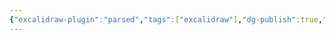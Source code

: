 ```yaml
---
{"excalidraw-plugin":"parsed","tags":["excalidraw"],"dg-publish":true,"permalink":"/0-class-notes/excalidraw/","dgPassFrontmatter":true,"created":"2023-10-11T20:28:45.255+08:00"}
---
```

<style> .container {font-family: sans-serif; text-align: center;} .button-wrapper button {z-index: 1;height: 40px; width: 100px; margin: 10px;padding: 5px;} .excalidraw .App-menu_top .buttonList { display: flex;} .excalidraw-wrapper { height: 800px; margin: 50px; position: relative;} :root[dir="ltr"] .excalidraw .layer-ui__wrapper .zen-mode-transition.App-menu_bottom--transition-left {transform: none;} </style><script src="https://cdn.jsdelivr.net/npm/react@17/umd/react.production.min.js"></script><script src="https://cdn.jsdelivr.net/npm/react-dom@17/umd/react-dom.production.min.js"></script><script type="text/javascript" src="https://cdn.jsdelivr.net/npm/@excalidraw/excalidraw@0/dist/excalidraw.production.min.js"></script><div id="整体结构excalidraw.md"></div><script>(function(){const InitialData={"type":"excalidraw","version":2,"source":"https://github.com/zsviczian/obsidian-excalidraw-plugin/releases/tag/1.9.23","elements":[{"type":"rectangle","version":808,"versionNonce":1655013157,"isDeleted":false,"id":"JAy6OBfOfk6vwHnV0q2ui","fillStyle":"hachure","strokeWidth":1,"strokeStyle":"solid","roughness":1,"opacity":100,"angle":0,"x":-261.0895349620223,"y":-673.5706787177744,"strokeColor":"#1e1e1e","backgroundColor":"#a5d8ff","width":597.5511532738095,"height":716.1904761904761,"seed":1259997010,"groupIds":[],"frameId":null,"roundness":null,"boundElements":[],"updated":1697186578679,"link":null,"locked":false},{"type":"rectangle","version":401,"versionNonce":600912299,"isDeleted":false,"id":"deMQ75UFXYq1o5h-VV9Mh","fillStyle":"hachure","strokeWidth":1,"strokeStyle":"solid","roughness":1,"opacity":100,"angle":0,"x":-913.9544393233062,"y":-836.6138671475869,"strokeColor":"#1971c2","backgroundColor":"transparent","width":1266.5463428557525,"height":968.0934259357657,"seed":781068434,"groupIds":[],"frameId":null,"roundness":{"type":3},"boundElements":[],"updated":1697186578679,"link":null,"locked":false},{"type":"rectangle","version":320,"versionNonce":575951493,"isDeleted":false,"id":"6Pr1p4zAPwaTqX5lw3N7R","fillStyle":"hachure","strokeWidth":1,"strokeStyle":"solid","roughness":1,"opacity":100,"angle":0,"x":-269.1880454664316,"y":-764.472374128531,"strokeColor":"#6741d9","backgroundColor":"transparent","width":609.4570302269213,"height":876.0967631164538,"seed":1733973198,"groupIds":[],"frameId":null,"roundness":{"type":3},"boundElements":[],"updated":1697186578679,"link":null,"locked":false},{"type":"text","version":31,"versionNonce":431211595,"isDeleted":false,"id":"4NU4nigT","fillStyle":"hachure","strokeWidth":1,"strokeStyle":"solid","roughness":1,"opacity":100,"angle":0,"x":-253.54409906052797,"y":-701.2102100881904,"strokeColor":"#1e1e1e","backgroundColor":"transparent","width":209.7998504638672,"height":25,"seed":1930207186,"groupIds":[],"frameId":null,"roundness":null,"boundElements":[],"updated":1697186578679,"link":null,"locked":false,"fontSize":20,"fontFamily":1,"text":"Oracle VM VirtualBox","rawText":"Oracle VM VirtualBox","textAlign":"left","verticalAlign":"top","containerId":null,"originalText":"Oracle VM VirtualBox","lineHeight":1.25,"baseline":17},{"type":"text","version":114,"versionNonce":1603385829,"isDeleted":false,"id":"NUeGDOAW","fillStyle":"hachure","strokeWidth":1,"strokeStyle":"solid","roughness":1,"opacity":100,"angle":0,"x":-352.7177854203029,"y":-821.5376971188105,"strokeColor":"#1971c2","backgroundColor":"transparent","width":133.4519500732422,"height":45,"seed":222256270,"groupIds":[],"frameId":null,"roundness":null,"boundElements":[],"updated":1697186578679,"link":null,"locked":false,"fontSize":36,"fontFamily":1,"text":"Windows","rawText":"Windows","textAlign":"left","verticalAlign":"top","containerId":null,"originalText":"Windows","lineHeight":1.25,"baseline":31},{"type":"text","version":44,"versionNonce":1726677739,"isDeleted":false,"id":"tJH3IP52","fillStyle":"hachure","strokeWidth":1,"strokeStyle":"solid","roughness":1,"opacity":100,"angle":0,"x":-245.189456883812,"y":-648.1110329184305,"strokeColor":"#2f9e44","backgroundColor":"transparent","width":141.8398895263672,"height":25,"seed":1950704274,"groupIds":[],"frameId":null,"roundness":null,"boundElements":[{"id":"XM2SzwBPqw-nnB9xrVq9i","type":"arrow"}],"updated":1697186578679,"link":null,"locked":false,"fontSize":20,"fontFamily":1,"text":"KylinServer V10","rawText":"KylinServer V10","textAlign":"left","verticalAlign":"top","containerId":null,"originalText":"KylinServer V10","lineHeight":1.25,"baseline":17},{"type":"diamond","version":583,"versionNonce":325793093,"isDeleted":false,"id":"zGYfTDtee4GZRGbxG5jWd","fillStyle":"hachure","strokeWidth":1,"strokeStyle":"solid","roughness":1,"opacity":100,"angle":0,"x":-889.2389980426606,"y":-829.5444982834151,"strokeColor":"#e03131","backgroundColor":"transparent","width":237.5939941406251,"height":170,"seed":859867858,"groupIds":[],"frameId":null,"roundness":{"type":2},"boundElements":[{"type":"text","id":"655cGuO7"}],"updated":1697186578680,"link":null,"locked":false},{"type":"text","version":547,"versionNonce":335637899,"isDeleted":false,"id":"655cGuO7","fillStyle":"hachure","strokeWidth":1,"strokeStyle":"solid","roughness":1,"opacity":100,"angle":0,"x":-820.0604625812348,"y":-782.0444982834151,"strokeColor":"#e03131","backgroundColor":"transparent","width":99.43992614746094,"height":75,"seed":1307726670,"groupIds":[],"frameId":null,"roundness":null,"boundElements":[],"updated":1697186578680,"link":null,"locked":false,"fontSize":20,"fontFamily":1,"text":"WLAN \nTCP/IPV4\n192.168.1.1","rawText":"WLAN TCP/IPV4\n192.168.1.1","textAlign":"center","verticalAlign":"middle","containerId":"zGYfTDtee4GZRGbxG5jWd","originalText":"WLAN TCP/IPV4\n192.168.1.1","lineHeight":1.25,"baseline":67},{"type":"diamond","version":338,"versionNonce":960382117,"isDeleted":false,"id":"dNLi-KEZHMmOGkZMyKEYd","fillStyle":"hachure","strokeWidth":1,"strokeStyle":"solid","roughness":1,"opacity":100,"angle":0,"x":19.381451235984002,"y":-622.9868496399929,"strokeColor":"#1e1e1e","backgroundColor":"transparent","width":312.1804327713817,"height":93.2330322265625,"seed":95289874,"groupIds":[],"frameId":null,"roundness":{"type":2},"boundElements":[{"type":"text","id":"eWCxV7Dp"}],"updated":1697186578680,"link":null,"locked":false},{"type":"text","version":293,"versionNonce":875660331,"isDeleted":false,"id":"eWCxV7Dp","fillStyle":"hachure","strokeWidth":1,"strokeStyle":"solid","roughness":1,"opacity":100,"angle":0,"x":115.34659574474739,"y":-588.6785915833523,"strokeColor":"#1e1e1e","backgroundColor":"transparent","width":120.15992736816406,"height":25,"seed":1811845330,"groupIds":[],"frameId":null,"roundness":null,"boundElements":[],"updated":1697186578680,"link":null,"locked":false,"fontSize":20,"fontFamily":1,"text":"192.168.1.100","rawText":"192.168.1.100","textAlign":"center","verticalAlign":"middle","containerId":"dNLi-KEZHMmOGkZMyKEYd","originalText":"192.168.1.100","lineHeight":1.25,"baseline":17},{"type":"arrow","version":1007,"versionNonce":79194117,"isDeleted":false,"id":"tpBe-1k07nx9OSeGMAhQk","fillStyle":"hachure","strokeWidth":1,"strokeStyle":"solid","roughness":1,"opacity":100,"angle":0,"x":-656.0841266008881,"y":-743.1735044719728,"strokeColor":"#e03131","backgroundColor":"transparent","width":563.9882309301197,"height":24.07444027420695,"seed":1487356178,"groupIds":[],"frameId":null,"roundness":{"type":2},"boundElements":[],"updated":1697186578680,"link":null,"locked":false,"startBinding":null,"endBinding":{"elementId":"MCw_tJX1dyzQuTxj4UMrH","gap":2.0398537708758298,"focus":-0.26348087935634124},"lastCommittedPoint":null,"startArrowhead":null,"endArrowhead":"arrow","points":[[0,0],[563.9882309301197,24.07444027420695]]},{"type":"text","version":161,"versionNonce":258328267,"isDeleted":false,"id":"dXS3GiR5","fillStyle":"hachure","strokeWidth":1,"strokeStyle":"solid","roughness":1,"opacity":100,"angle":0,"x":-377.4331293266548,"y":-755.0659736482704,"strokeColor":"#e03131","backgroundColor":"transparent","width":40,"height":25,"seed":1205888722,"groupIds":[],"frameId":null,"roundness":null,"boundElements":[],"updated":1697186578680,"link":null,"locked":false,"fontSize":20,"fontFamily":1,"text":"共享","rawText":"共享","textAlign":"left","verticalAlign":"top","containerId":null,"originalText":"共享","lineHeight":1.25,"baseline":17},{"type":"ellipse","version":113,"versionNonce":1473716069,"isDeleted":false,"id":"nZTMnghWyjd7GEx1O6cPy","fillStyle":"hachure","strokeWidth":1,"strokeStyle":"solid","roughness":1,"opacity":100,"angle":0,"x":-229.36368746227845,"y":-543.1586821790333,"strokeColor":"#2f9e44","backgroundColor":"transparent","width":342.2556023848683,"height":104.66167249177636,"seed":1194331602,"groupIds":[],"frameId":null,"roundness":{"type":2},"boundElements":[],"updated":1697186578680,"link":null,"locked":false},{"type":"text","version":32,"versionNonce":205043051,"isDeleted":false,"id":"1Zs73DHW","fillStyle":"hachure","strokeWidth":1,"strokeStyle":"solid","roughness":1,"opacity":100,"angle":0,"x":-134.06824671196523,"y":-499.67871150038366,"strokeColor":"#1e1e1e","backgroundColor":"transparent","width":134.639892578125,"height":25,"seed":1699053330,"groupIds":[],"frameId":null,"roundness":null,"boundElements":[],"updated":1697186578680,"link":null,"locked":false,"fontSize":20,"fontFamily":1,"text":"MySQL Server","rawText":"MySQL Server","textAlign":"left","verticalAlign":"top","containerId":null,"originalText":"MySQL Server","lineHeight":1.25,"baseline":17},{"type":"ellipse","version":142,"versionNonce":2028464837,"isDeleted":false,"id":"4LUV8Y-LPkd-O_Lcqfz7M","fillStyle":"hachure","strokeWidth":1,"strokeStyle":"solid","roughness":1,"opacity":100,"angle":0,"x":-238.72991920374147,"y":-423.2876239181469,"strokeColor":"#f08c00","backgroundColor":"transparent","width":339.84966077302624,"height":105.2632863898026,"seed":1063624910,"groupIds":[],"frameId":null,"roundness":{"type":2},"boundElements":[],"updated":1697186578680,"link":null,"locked":false},{"type":"text","version":46,"versionNonce":1509216267,"isDeleted":false,"id":"9AMjosNA","fillStyle":"hachure","strokeWidth":1,"strokeStyle":"solid","roughness":1,"opacity":100,"angle":0,"x":-96.92559148992564,"y":-389.15239571091,"strokeColor":"#1e1e1e","backgroundColor":"transparent","width":51.11994934082031,"height":25,"seed":2042990802,"groupIds":[],"frameId":null,"roundness":null,"boundElements":[],"updated":1697186578680,"link":null,"locked":false,"fontSize":20,"fontFamily":1,"text":"Redis","rawText":"Redis","textAlign":"left","verticalAlign":"top","containerId":null,"originalText":"Redis","lineHeight":1.25,"baseline":17},{"type":"ellipse","version":133,"versionNonce":143149605,"isDeleted":false,"id":"78nQ5OHpoDrVEK7dqGQ0e","fillStyle":"hachure","strokeWidth":1,"strokeStyle":"solid","roughness":1,"opacity":100,"angle":0,"x":-236.7383165200008,"y":-304.6195487008064,"strokeColor":"#e03131","backgroundColor":"transparent","width":357.89473684210543,"height":123.90978361430916,"seed":986321490,"groupIds":[],"frameId":null,"roundness":{"type":2},"boundElements":[{"type":"text","id":"guXSuSys"}],"updated":1697186578680,"link":null,"locked":false},{"type":"text","version":84,"versionNonce":1519687339,"isDeleted":false,"id":"guXSuSys","fillStyle":"hachure","strokeWidth":1,"strokeStyle":"solid","roughness":1,"opacity":100,"angle":0,"x":-73.55583388310646,"y":-254.97338101816968,"strokeColor":"#e03131","backgroundColor":"transparent","width":31.459976196289062,"height":25,"seed":1781650318,"groupIds":[],"frameId":null,"roundness":null,"boundElements":[],"updated":1697186578680,"link":null,"locked":false,"fontSize":20,"fontFamily":1,"text":"Git","rawText":"Git","textAlign":"center","verticalAlign":"middle","containerId":"78nQ5OHpoDrVEK7dqGQ0e","originalText":"Git","lineHeight":1.25,"baseline":17},{"type":"ellipse","version":170,"versionNonce":933608837,"isDeleted":false,"id":"ZeZSQwwyJulfln39JxqE-","fillStyle":"hachure","strokeWidth":1,"strokeStyle":"solid","roughness":1,"opacity":100,"angle":0,"x":-786.699697164268,"y":-544.791465920614,"strokeColor":"#2f9e44","backgroundColor":"transparent","width":367.5189530222041,"height":108.87213456003292,"seed":113451282,"groupIds":[],"frameId":null,"roundness":{"type":2},"boundElements":[{"type":"text","id":"F6hoLyXn"}],"updated":1697186578680,"link":null,"locked":false},{"type":"text","version":119,"versionNonce":1287817547,"isDeleted":false,"id":"F6hoLyXn","fillStyle":"hachure","strokeWidth":1,"strokeStyle":"solid","roughness":1,"opacity":100,"angle":0,"x":-637.4477541493078,"y":-502.84751095542424,"strokeColor":"#2f9e44","backgroundColor":"transparent","width":69.13992309570312,"height":25,"seed":2005283794,"groupIds":[],"frameId":null,"roundness":null,"boundElements":[],"updated":1697186578680,"link":null,"locked":false,"fontSize":20,"fontFamily":1,"text":"Heidisql","rawText":"Heidisql","textAlign":"center","verticalAlign":"middle","containerId":"ZeZSQwwyJulfln39JxqE-","originalText":"Heidisql","lineHeight":1.25,"baseline":17},{"type":"ellipse","version":198,"versionNonce":1031652581,"isDeleted":false,"id":"1qNLDTXOSWidzYKaNADMN","fillStyle":"hachure","strokeWidth":1,"strokeStyle":"solid","roughness":1,"opacity":100,"angle":0,"x":-789.707381169202,"y":-424.4908517141995,"strokeColor":"#f08c00","backgroundColor":"transparent","width":392.78217516447353,"height":105.86477179276312,"seed":1996732626,"groupIds":[],"frameId":null,"roundness":{"type":2},"boundElements":[{"type":"text","id":"nvOiIIjw"}],"updated":1697186578680,"link":null,"locked":false},{"type":"text","version":207,"versionNonce":903423979,"isDeleted":false,"id":"nvOiIIjw","fillStyle":"hachure","strokeWidth":1,"strokeStyle":"solid","roughness":1,"opacity":100,"angle":0,"x":-709.9456663350676,"y":-383.9873148295325,"strokeColor":"#f08c00","backgroundColor":"transparent","width":233.51980590820312,"height":25,"seed":1679665298,"groupIds":[],"frameId":null,"roundness":null,"boundElements":[],"updated":1697186578681,"link":null,"locked":false,"fontSize":20,"fontFamily":1,"text":"Redis DeskTop manager","rawText":"Redis DeskTop manager","textAlign":"center","verticalAlign":"middle","containerId":"1qNLDTXOSWidzYKaNADMN","originalText":"Redis DeskTop manager","lineHeight":1.25,"baseline":17},{"type":"ellipse","version":166,"versionNonce":228450373,"isDeleted":false,"id":"WNrXDzdRhpfaKaEugxxFr","fillStyle":"hachure","strokeWidth":1,"strokeStyle":"solid","roughness":1,"opacity":100,"angle":0,"x":-780.083293484169,"y":-296.3842636911337,"strokeColor":"#e03131","backgroundColor":"transparent","width":372.9325143914475,"height":96.84210526315792,"seed":1141565138,"groupIds":[],"frameId":null,"roundness":{"type":2},"boundElements":[{"type":"text","id":"GuEaocdA"}],"updated":1697186578681,"link":null,"locked":false},{"type":"text","version":130,"versionNonce":199422603,"isDeleted":false,"id":"GuEaocdA","fillStyle":"hachure","strokeWidth":1,"strokeStyle":"solid","roughness":1,"opacity":100,"angle":0,"x":-651.3585295685085,"y":-260.70206572753494,"strokeColor":"#e03131","backgroundColor":"transparent","width":115.77987670898438,"height":25,"seed":1182009614,"groupIds":[],"frameId":null,"roundness":null,"boundElements":[],"updated":1697186578681,"link":null,"locked":false,"fontSize":20,"fontFamily":1,"text":"TortoiseGit","rawText":"TortoiseGit","textAlign":"center","verticalAlign":"middle","containerId":"WNrXDzdRhpfaKaEugxxFr","originalText":"TortoiseGit","lineHeight":1.25,"baseline":17},{"type":"diamond","version":111,"versionNonce":1306759077,"isDeleted":false,"id":"RBWIgsjV7M7-7QkwSSjiL","fillStyle":"hachure","strokeWidth":1,"strokeStyle":"solid","roughness":1,"opacity":100,"angle":0,"x":-430.6095450261099,"y":-529.7538168663375,"strokeColor":"#2f9e44","backgroundColor":"transparent","width":214.1352282072369,"height":70,"seed":154278866,"groupIds":[],"frameId":null,"roundness":{"type":2},"boundElements":[{"type":"text","id":"2NROXQ9P"}],"updated":1697186578681,"link":null,"locked":false},{"type":"text","version":35,"versionNonce":530213163,"isDeleted":false,"id":"2NROXQ9P","fillStyle":"hachure","strokeWidth":1,"strokeStyle":"solid","roughness":1,"opacity":100,"angle":0,"x":-350.47572424139054,"y":-507.2538168663375,"strokeColor":"#2f9e44","backgroundColor":"transparent","width":53.79997253417969,"height":25,"seed":912797394,"groupIds":[],"frameId":null,"roundness":null,"boundElements":[],"updated":1697186578681,"link":null,"locked":false,"fontSize":20,"fontFamily":1,"text":"3306","rawText":"3306","textAlign":"center","verticalAlign":"middle","containerId":"RBWIgsjV7M7-7QkwSSjiL","originalText":"3306","lineHeight":1.25,"baseline":17},{"type":"diamond","version":69,"versionNonce":209474309,"isDeleted":false,"id":"4FRjJQJCatMd0uEQ0CuKy","fillStyle":"hachure","strokeWidth":1,"strokeStyle":"solid","roughness":1,"opacity":100,"angle":0,"x":-404.143416325452,"y":-408.851524514364,"strokeColor":"#f08c00","backgroundColor":"transparent","width":179.24830386513156,"height":75.18798828125,"seed":1856517582,"groupIds":[],"frameId":null,"roundness":{"type":2},"boundElements":[{"type":"text","id":"oNhYDWl4"}],"updated":1697186578681,"link":null,"locked":false},{"type":"text","version":22,"versionNonce":1181354955,"isDeleted":false,"id":"oNhYDWl4","fillStyle":"hachure","strokeWidth":1,"strokeStyle":"solid","roughness":1,"opacity":100,"angle":0,"x":-339.0113254055558,"y":-383.5545274440515,"strokeColor":"#f08c00","backgroundColor":"transparent","width":49.35997009277344,"height":25,"seed":2129122702,"groupIds":[],"frameId":null,"roundness":null,"boundElements":[],"updated":1697186578681,"link":null,"locked":false,"fontSize":20,"fontFamily":1,"text":"6379","rawText":"6379","textAlign":"center","verticalAlign":"middle","containerId":"4FRjJQJCatMd0uEQ0CuKy","originalText":"6379","lineHeight":1.25,"baseline":17},{"type":"diamond","version":84,"versionNonce":904243813,"isDeleted":false,"id":"AsfKVS-PJbveXWRQeFIbo","fillStyle":"hachure","strokeWidth":1,"strokeStyle":"solid","roughness":1,"opacity":100,"angle":0,"x":-421.58700699157043,"y":-282.5357350406797,"strokeColor":"#e03131","backgroundColor":"transparent","width":200.90203536184208,"height":71.57894736842104,"seed":382262286,"groupIds":[],"frameId":null,"roundness":{"type":2},"boundElements":[{"type":"text","id":"omHOT7J0"}],"updated":1697186578681,"link":null,"locked":false},{"type":"text","version":20,"versionNonce":1147951723,"isDeleted":false,"id":"omHOT7J0","fillStyle":"hachure","strokeWidth":1,"strokeStyle":"solid","roughness":1,"opacity":100,"angle":0,"x":-335.6014883854849,"y":-259.14099819857444,"strokeColor":"#e03131","backgroundColor":"transparent","width":28.47998046875,"height":25,"seed":1818528142,"groupIds":[],"frameId":null,"roundness":null,"boundElements":[],"updated":1697186578681,"link":null,"locked":false,"fontSize":20,"fontFamily":1,"text":"22","rawText":"22","textAlign":"center","verticalAlign":"middle","containerId":"AsfKVS-PJbveXWRQeFIbo","originalText":"22","lineHeight":1.25,"baseline":17},{"type":"rectangle","version":63,"versionNonce":1257051589,"isDeleted":false,"id":"16IiqW9GbAwQCk4UWiVb7","fillStyle":"hachure","strokeWidth":1,"strokeStyle":"solid","roughness":1,"opacity":100,"angle":0,"x":-722.8697543370134,"y":-660.4659686447094,"strokeColor":"#2f9e44","backgroundColor":"transparent","width":233.27730066636036,"height":80.67228429457725,"seed":1341054546,"groupIds":[],"frameId":null,"roundness":{"type":3},"boundElements":[{"type":"text","id":"wOeTZFYz"},{"id":"XM2SzwBPqw-nnB9xrVq9i","type":"arrow"}],"updated":1697186578681,"link":null,"locked":false},{"type":"text","version":30,"versionNonce":1986778379,"isDeleted":false,"id":"wOeTZFYz","fillStyle":"hachure","strokeWidth":1,"strokeStyle":"solid","roughness":1,"opacity":100,"angle":0,"x":-670.4910451049075,"y":-632.6298264974207,"strokeColor":"#2f9e44","backgroundColor":"transparent","width":128.51988220214844,"height":25,"seed":2079012238,"groupIds":[],"frameId":null,"roundness":null,"boundElements":[],"updated":1697186578681,"link":null,"locked":false,"fontSize":20,"fontFamily":1,"text":"Xshell7 Xftp7","rawText":"Xshell7 Xftp7","textAlign":"center","verticalAlign":"middle","containerId":"16IiqW9GbAwQCk4UWiVb7","originalText":"Xshell7 Xftp7","lineHeight":1.25,"baseline":17},{"type":"arrow","version":118,"versionNonce":1454380325,"isDeleted":false,"id":"XM2SzwBPqw-nnB9xrVq9i","fillStyle":"hachure","strokeWidth":1,"strokeStyle":"solid","roughness":1,"opacity":100,"angle":0,"x":-482.19729052727075,"y":-621.4743771350585,"strokeColor":"#2f9e44","backgroundColor":"transparent","width":222.52096737132365,"height":9.411764705882433,"seed":1392990606,"groupIds":[],"frameId":null,"roundness":{"type":2},"boundElements":[],"updated":1697186578681,"link":null,"locked":false,"startBinding":{"elementId":"16IiqW9GbAwQCk4UWiVb7","gap":7.3951631433823195,"focus":0.08618592008403635},"endBinding":{"elementId":"tJH3IP52","gap":14.486866272135103,"focus":-0.07177702510105233},"lastCommittedPoint":null,"startArrowhead":null,"endArrowhead":"arrow","points":[[0,0],[222.52096737132365,-9.411764705882433]]},{"type":"rectangle","version":143,"versionNonce":1004731307,"isDeleted":false,"id":"64Vzi5LfYs7J7zmuMT1Lw","fillStyle":"hachure","strokeWidth":1,"strokeStyle":"solid","roughness":1,"opacity":100,"angle":0,"x":-817.6594343691827,"y":-160.29776293469092,"strokeColor":"#1971c2","backgroundColor":"transparent","width":177.6594343691827,"height":40.29776293469092,"seed":46423758,"groupIds":[],"frameId":null,"roundness":{"type":3},"boundElements":[{"type":"text","id":"NkA3mVuB"}],"updated":1697186578681,"link":null,"locked":false},{"type":"text","version":37,"versionNonce":614213765,"isDeleted":false,"id":"NkA3mVuB","fillStyle":"hachure","strokeWidth":1,"strokeStyle":"solid","roughness":1,"opacity":100,"angle":0,"x":-761.7996878877163,"y":-152.64888146734546,"strokeColor":"#1971c2","backgroundColor":"transparent","width":65.93994140625,"height":25,"seed":1776659662,"groupIds":[],"frameId":null,"roundness":null,"boundElements":[],"updated":1697186578681,"link":null,"locked":false,"fontSize":20,"fontFamily":1,"text":"VScode","rawText":"VScode","textAlign":"center","verticalAlign":"middle","containerId":"64Vzi5LfYs7J7zmuMT1Lw","originalText":"VScode","lineHeight":1.25,"baseline":17},{"type":"rectangle","version":359,"versionNonce":553406027,"isDeleted":false,"id":"1OOJlZRapbK30VzL_2Mw-","fillStyle":"hachure","strokeWidth":1,"strokeStyle":"solid","roughness":1,"opacity":100,"angle":0,"x":-622.1771530877977,"y":22.584984188988074,"strokeColor":"#1e1e1e","backgroundColor":"transparent","width":157.35525019551298,"height":42.50672269046811,"seed":1221807762,"groupIds":[],"frameId":null,"roundness":{"type":3},"boundElements":[{"type":"text","id":"Z9K684at"}],"updated":1697186578681,"link":null,"locked":false},{"type":"text","version":348,"versionNonce":913231845,"isDeleted":false,"id":"Z9K684at","fillStyle":"hachure","strokeWidth":1,"strokeStyle":"solid","roughness":1,"opacity":100,"angle":0,"x":-599.2794809929709,"y":31.338345534222128,"strokeColor":"#1e1e1e","backgroundColor":"transparent","width":111.55990600585938,"height":25,"seed":65970962,"groupIds":[],"frameId":null,"roundness":null,"boundElements":[],"updated":1697186578681,"link":null,"locked":false,"fontSize":20,"fontFamily":1,"text":"Node.js18.17","rawText":"Node.js18.17","textAlign":"center","verticalAlign":"middle","containerId":"1OOJlZRapbK30VzL_2Mw-","originalText":"Node.js18.17","lineHeight":1.25,"baseline":17},{"type":"rectangle","version":117,"versionNonce":1217547499,"isDeleted":false,"id":"Nb3oa4ZNfynIWRKLe7YjQ","fillStyle":"hachure","strokeWidth":1,"strokeStyle":"solid","roughness":1,"opacity":100,"angle":0,"x":-820,"y":-100,"strokeColor":"#1e1e1e","backgroundColor":"transparent","width":181.0211071633002,"height":48.36503085748495,"seed":2017192462,"groupIds":[],"frameId":null,"roundness":{"type":3},"boundElements":[{"type":"text","id":"WNMl9afv"}],"updated":1697186578681,"link":null,"locked":false},{"type":"text","version":81,"versionNonce":2050329413,"isDeleted":false,"id":"WNMl9afv","fillStyle":"hachure","strokeWidth":1,"strokeStyle":"solid","roughness":1,"opacity":100,"angle":0,"x":-807.1294076610257,"y":-88.31748457125752,"strokeColor":"#1e1e1e","backgroundColor":"transparent","width":155.27992248535156,"height":25,"seed":1094901518,"groupIds":[],"frameId":null,"roundness":null,"boundElements":[],"updated":1697186578681,"link":null,"locked":false,"fontSize":20,"fontFamily":1,"text":"JDK1.8  JDK20","rawText":"JDK1.8  JDK20","textAlign":"center","verticalAlign":"middle","containerId":"Nb3oa4ZNfynIWRKLe7YjQ","originalText":"JDK1.8  JDK20","lineHeight":1.25,"baseline":17},{"type":"rectangle","version":114,"versionNonce":372209547,"isDeleted":false,"id":"jVuBZelbY4ERKuED6NMGo","fillStyle":"hachure","strokeWidth":1,"strokeStyle":"solid","roughness":1,"opacity":100,"angle":0,"x":-620,"y":-100,"strokeColor":"#1e1e1e","backgroundColor":"transparent","width":160,"height":40,"seed":491053138,"groupIds":[],"frameId":null,"roundness":{"type":3},"boundElements":[{"type":"text","id":"elWRrpT0"}],"updated":1697186578681,"link":null,"locked":false},{"type":"text","version":68,"versionNonce":1078844069,"isDeleted":false,"id":"elWRrpT0","fillStyle":"hachure","strokeWidth":1,"strokeStyle":"solid","roughness":1,"opacity":100,"angle":0,"x":-595.1999664306641,"y":-92.5,"strokeColor":"#1e1e1e","backgroundColor":"transparent","width":110.39993286132812,"height":25,"seed":1196530190,"groupIds":[],"frameId":null,"roundness":null,"boundElements":[],"updated":1697186578681,"link":null,"locked":false,"fontSize":20,"fontFamily":1,"text":"Maven3.6.3","rawText":"Maven3.6.3","textAlign":"center","verticalAlign":"middle","containerId":"jVuBZelbY4ERKuED6NMGo","originalText":"Maven3.6.3","lineHeight":1.25,"baseline":17},{"type":"rectangle","version":95,"versionNonce":403590699,"isDeleted":false,"id":"EE2AwH1YckgLMTGSqOtRD","fillStyle":"hachure","strokeWidth":1,"strokeStyle":"solid","roughness":1,"opacity":100,"angle":0,"x":-815.1018996465775,"y":-40.54414295014885,"strokeColor":"#1e1e1e","backgroundColor":"transparent","width":167.48308454241067,"height":40,"seed":1818139026,"groupIds":[],"frameId":null,"roundness":{"type":3},"boundElements":[{"type":"text","id":"3W45sU6z"}],"updated":1697186578681,"link":null,"locked":false},{"type":"text","version":51,"versionNonce":1902460421,"isDeleted":false,"id":"3W45sU6z","fillStyle":"hachure","strokeWidth":1,"strokeStyle":"solid","roughness":1,"opacity":100,"angle":0,"x":-747.740339370001,"y":-33.04414295014885,"strokeColor":"#1e1e1e","backgroundColor":"transparent","width":32.75996398925781,"height":25,"seed":1035581518,"groupIds":[],"frameId":null,"roundness":null,"boundElements":[],"updated":1697186578681,"link":null,"locked":false,"fontSize":20,"fontFamily":1,"text":"vue","rawText":"vue","textAlign":"center","verticalAlign":"middle","containerId":"EE2AwH1YckgLMTGSqOtRD","originalText":"vue","lineHeight":1.25,"baseline":17},{"type":"rectangle","version":101,"versionNonce":823742667,"isDeleted":false,"id":"q2REz1IbrAXsaWdqNlfPY","fillStyle":"hachure","strokeWidth":1,"strokeStyle":"solid","roughness":1,"opacity":100,"angle":0,"x":-213.28974801807954,"y":-142.81880211208056,"strokeColor":"#1e1e1e","backgroundColor":"transparent","width":173.28974801807954,"height":42.81880211208056,"seed":1787503186,"groupIds":[],"frameId":null,"roundness":{"type":3},"boundElements":[{"type":"text","id":"rdqvKlXm"}],"updated":1697186578681,"link":null,"locked":false},{"type":"text","version":65,"versionNonce":75052389,"isDeleted":false,"id":"rdqvKlXm","fillStyle":"hachure","strokeWidth":1,"strokeStyle":"solid","roughness":1,"opacity":100,"angle":0,"x":-171.3348230446843,"y":-133.90940105604028,"strokeColor":"#1e1e1e","backgroundColor":"transparent","width":89.37989807128906,"height":25,"seed":371491538,"groupIds":[],"frameId":null,"roundness":null,"boundElements":[],"updated":1697186578681,"link":null,"locked":false,"fontSize":20,"fontFamily":1,"text":"net-tools","rawText":"net-tools","textAlign":"center","verticalAlign":"middle","containerId":"q2REz1IbrAXsaWdqNlfPY","originalText":"net-tools","lineHeight":1.25,"baseline":17},{"type":"rectangle","version":73,"versionNonce":48955243,"isDeleted":false,"id":"lI-QsWD55tOo_zgxmcB-7","fillStyle":"hachure","strokeWidth":1,"strokeStyle":"solid","roughness":1,"opacity":100,"angle":0,"x":0,"y":-140,"strokeColor":"#1e1e1e","backgroundColor":"transparent","width":140,"height":40,"seed":1933072786,"groupIds":[],"frameId":null,"roundness":{"type":3},"boundElements":[{"type":"text","id":"Mzx98T2H"}],"updated":1697186578681,"link":null,"locked":false},{"type":"text","version":22,"versionNonce":886522053,"isDeleted":false,"id":"Mzx98T2H","fillStyle":"hachure","strokeWidth":1,"strokeStyle":"solid","roughness":1,"opacity":100,"angle":0,"x":47.78002166748047,"y":-132.5,"strokeColor":"#1e1e1e","backgroundColor":"transparent","width":44.43995666503906,"height":25,"seed":1097490,"groupIds":[],"frameId":null,"roundness":null,"boundElements":[],"updated":1697186578681,"link":null,"locked":false,"fontSize":20,"fontFamily":1,"text":"wget","rawText":"wget","textAlign":"center","verticalAlign":"middle","containerId":"lI-QsWD55tOo_zgxmcB-7","originalText":"wget","lineHeight":1.25,"baseline":17},{"type":"rectangle","version":130,"versionNonce":399366667,"isDeleted":false,"id":"sMjwaS0jYvs8ZFBjxEP2P","fillStyle":"hachure","strokeWidth":1,"strokeStyle":"solid","roughness":1,"opacity":100,"angle":0,"x":-620,"y":-160,"strokeColor":"#e03131","backgroundColor":"transparent","width":158.0962546420816,"height":35,"seed":1357134990,"groupIds":[],"frameId":null,"roundness":{"type":3},"boundElements":[{"type":"text","id":"6cFPitwx"}],"updated":1697186578681,"link":null,"locked":false},{"type":"text","version":74,"versionNonce":2015158309,"isDeleted":false,"id":"6cFPitwx","fillStyle":"hachure","strokeWidth":1,"strokeStyle":"solid","roughness":1,"opacity":100,"angle":0,"x":-572.5518406355022,"y":-155,"strokeColor":"#e03131","backgroundColor":"transparent","width":63.19993591308594,"height":25,"seed":1659686030,"groupIds":[],"frameId":null,"roundness":null,"boundElements":[],"updated":1697186578681,"link":null,"locked":false,"fontSize":20,"fontFamily":1,"text":"chrome","rawText":"chrome","textAlign":"center","verticalAlign":"middle","containerId":"sMjwaS0jYvs8ZFBjxEP2P","originalText":"chrome","lineHeight":1.25,"baseline":17},{"type":"text","version":760,"versionNonce":1287413931,"isDeleted":false,"id":"Jq1dEAmB","fillStyle":"hachure","strokeWidth":0.5,"strokeStyle":"solid","roughness":2,"opacity":100,"angle":0,"x":-129.34371635463094,"y":-588.6144485891756,"strokeColor":"#1971c2","backgroundColor":"transparent","width":143.10546875,"height":24,"seed":1308073358,"groupIds":[],"frameId":null,"roundness":null,"boundElements":[],"updated":1697186578681,"link":"[[软件安装]]","locked":false,"fontSize":20,"fontFamily":3,"text":"📍[[软件安装]]","rawText":"[[软件安装]]","textAlign":"left","verticalAlign":"top","containerId":null,"originalText":"📍[[软件安装]]","lineHeight":1.2,"baseline":19},{"type":"text","version":100,"versionNonce":876057477,"isDeleted":false,"id":"tHUyELfn","fillStyle":"hachure","strokeWidth":0.5,"strokeStyle":"solid","roughness":2,"opacity":100,"angle":0,"x":-87.80171641663514,"y":-650.6436786161473,"strokeColor":"#1971c2","backgroundColor":"transparent","width":201.69921875,"height":24,"seed":965459982,"groupIds":[],"frameId":null,"roundness":null,"boundElements":[],"updated":1697186578681,"link":"[[Linux常用命令]]","locked":false,"fontSize":20,"fontFamily":3,"text":"📍[[Linux常用命令]]","rawText":"[[Linux常用命令]]","textAlign":"left","verticalAlign":"top","containerId":null,"originalText":"📍[[Linux常用命令]]","lineHeight":1.2,"baseline":19},{"type":"text","version":136,"versionNonce":895802085,"isDeleted":false,"id":"zHPl6Iwb","fillStyle":"hachure","strokeWidth":0.5,"strokeStyle":"solid","roughness":2,"opacity":100,"angle":0,"x":-459.18476336914,"y":-90.07867819849127,"strokeColor":"#1971c2","backgroundColor":"transparent","width":171.22294108072924,"height":20.37365643458895,"seed":105073490,"groupIds":[],"frameId":null,"roundness":null,"boundElements":[],"updated":1697186578681,"link":"[[Maven常用命令]]","locked":false,"fontSize":16.978047028824122,"fontFamily":3,"text":"📍[[Maven常用命令]]","rawText":"[[Maven常用命令]]","textAlign":"left","verticalAlign":"top","containerId":null,"originalText":"📍[[Maven常用命令]]","lineHeight":1.2,"baseline":16.000000000000004},{"type":"rectangle","version":154,"versionNonce":1679192555,"isDeleted":false,"id":"Y91gmpYq4u6UuDgowc5Nh","fillStyle":"hachure","strokeWidth":1,"strokeStyle":"solid","roughness":1,"opacity":100,"angle":0,"x":-615.8486841948769,"y":-41.18960523532155,"strokeColor":"#1e1e1e","backgroundColor":"transparent","width":148.0272274925594,"height":44.08162434895837,"seed":1301507218,"groupIds":[],"frameId":null,"roundness":{"type":3},"boundElements":[{"type":"text","id":"Gt0ngy9y"}],"updated":1697186578681,"link":null,"locked":false},{"type":"text","version":65,"versionNonce":1681012293,"isDeleted":false,"id":"Gt0ngy9y","fillStyle":"hachure","strokeWidth":1,"strokeStyle":"solid","roughness":1,"opacity":100,"angle":0,"x":-557.5650585467417,"y":-31.648793060842365,"strokeColor":"#1e1e1e","backgroundColor":"transparent","width":31.459976196289062,"height":25,"seed":277594322,"groupIds":[],"frameId":null,"roundness":null,"boundElements":[],"updated":1697186578681,"link":null,"locked":false,"fontSize":20,"fontFamily":1,"text":"Git","rawText":"Git","textAlign":"center","verticalAlign":"middle","containerId":"Y91gmpYq4u6UuDgowc5Nh","originalText":"Git","lineHeight":1.25,"baseline":17},{"type":"text","version":82,"versionNonce":1474755723,"isDeleted":false,"id":"58nODL9M","fillStyle":"hachure","strokeWidth":1,"strokeStyle":"solid","roughness":1,"opacity":100,"angle":0,"x":-460.7266664259357,"y":-25.180587533188714,"strokeColor":"#1971c2","backgroundColor":"transparent","width":149.05524359809033,"height":20.067829882034996,"seed":1699637518,"groupIds":[],"frameId":null,"roundness":null,"boundElements":[],"updated":1697186578681,"link":"[[Git常用命令]]","locked":false,"fontSize":16.723191568362495,"fontFamily":3,"text":"📍[[Git常用命令]]","rawText":"[[Git常用命令]]","textAlign":"left","verticalAlign":"top","containerId":null,"originalText":"📍[[Git常用命令]]","lineHeight":1.2,"baseline":16.000000000000004},{"type":"text","version":317,"versionNonce":998057381,"isDeleted":false,"id":"VNC1TN4j","fillStyle":"hachure","strokeWidth":1,"strokeStyle":"solid","roughness":1,"opacity":100,"angle":0,"x":-467.2570890604843,"y":34.637973354708265,"strokeColor":"#1971c2","backgroundColor":"transparent","width":181.32731119791674,"height":19.329834302073404,"seed":2030485390,"groupIds":[],"frameId":null,"roundness":null,"boundElements":[],"updated":1697186578681,"link":"[[Node.js常用命令]]","locked":false,"fontSize":16.108195251727828,"fontFamily":3,"text":"📍[[Node.js常用命令]]","rawText":"[[Node.js常用命令]]","textAlign":"left","verticalAlign":"top","containerId":null,"originalText":"📍[[Node.js常用命令]]","lineHeight":1.2,"baseline":15.00000000000001},{"type":"diamond","version":392,"versionNonce":579679019,"isDeleted":false,"id":"MCw_tJX1dyzQuTxj4UMrH","fillStyle":"hachure","strokeWidth":1,"strokeStyle":"solid","roughness":1,"opacity":100,"angle":0,"x":-98.9123818742247,"y":-759.556900273454,"strokeColor":"#e03131","backgroundColor":"transparent","width":284.6258835565476,"height":73.19722493489587,"seed":842889170,"groupIds":[],"frameId":null,"roundness":{"type":2},"boundElements":[{"id":"tpBe-1k07nx9OSeGMAhQk","type":"arrow"},{"type":"text","id":"C9JuRXoC"}],"updated":1697186578681,"link":null,"locked":false},{"type":"text","version":407,"versionNonce":2121476357,"isDeleted":false,"id":"C9JuRXoC","fillStyle":"hachure","strokeWidth":1,"strokeStyle":"solid","roughness":1,"opacity":100,"angle":0,"x":-3.0758801623339025,"y":-735.25759403973,"strokeColor":"#e03131","backgroundColor":"transparent","width":92.63993835449219,"height":25,"seed":440565330,"groupIds":[],"frameId":null,"roundness":null,"boundElements":[],"updated":1697186578682,"link":null,"locked":false,"fontSize":20,"fontFamily":1,"text":"192.168.1.1","rawText":"192.168.1.1","textAlign":"center","verticalAlign":"middle","containerId":"MCw_tJX1dyzQuTxj4UMrH","originalText":"192.168.1.1","lineHeight":1.25,"baseline":17},{"id":"ikQDmrWT","type":"text","x":-561.2765452549525,"y":-774.6980675511777,"width":133.69129943847656,"height":22.426657664018972,"angle":0,"strokeColor":"#1971c2","backgroundColor":"#a5d8ff","fillStyle":"hachure","strokeWidth":1,"strokeStyle":"solid","roughness":1,"opacity":100,"groupIds":[],"frameId":null,"roundness":null,"seed":667451141,"version":290,"versionNonce":1140856331,"isDeleted":false,"boundElements":null,"updated":1697186631413,"link":"[[网络设置]]","locked":false,"text":"📍[[网络设置]]","rawText":"[[网络设置]]","fontSize":18.68888138668248,"fontFamily":3,"textAlign":"left","verticalAlign":"top","baseline":18,"containerId":null,"originalText":"📍[[网络设置]]","lineHeight":1.2},{"type":"text","version":152,"versionNonce":2069959499,"isDeleted":true,"id":"4ZMVUlHN","fillStyle":"hachure","strokeWidth":0.5,"strokeStyle":"solid","roughness":2,"opacity":100,"angle":0,"x":-400.43850221529704,"y":-711.0960945387242,"strokeColor":"#1971c2","backgroundColor":"transparent","width":80,"height":24,"seed":1640163538,"groupIds":[],"frameId":null,"roundness":null,"boundElements":[],"updated":1697186578681,"link":"[[网络设置]]","locked":false,"fontSize":20,"fontFamily":3,"text":"网络设置","rawText":"网络设置","textAlign":"left","verticalAlign":"top","containerId":null,"originalText":"网络设置","lineHeight":1.2,"baseline":19},{"type":"text","version":43,"versionNonce":879990219,"isDeleted":true,"id":"REHfwybU","fillStyle":"hachure","strokeWidth":1,"strokeStyle":"solid","roughness":1,"opacity":100,"angle":0,"x":-506.4997236189579,"y":-728.9525237362586,"strokeColor":"#1e1e1e","backgroundColor":"#a5d8ff","width":72,"height":43.199999999999996,"seed":841370379,"groupIds":[],"frameId":null,"roundness":null,"boundElements":[],"updated":1697186578682,"link":"https://www.nakada.cn/0-class-notes/","locked":false,"fontSize":36,"fontFamily":3,"text":"网络","rawText":"网络","textAlign":"left","verticalAlign":"top","containerId":null,"originalText":"网络","lineHeight":1.2,"baseline":34},{"id":"dHCv_VKJZNhsISKjkBIvW","type":"freedraw","x":724.6758490185929,"y":-708.7456605619742,"width":0.0001,"height":0.0001,"angle":0,"strokeColor":"#FFC47C","backgroundColor":"#FFC47C","fillStyle":"solid","strokeWidth":2,"strokeStyle":"solid","roughness":null,"opacity":100,"groupIds":[],"frameId":null,"roundness":null,"seed":2118157029,"version":5,"versionNonce":213165163,"isDeleted":true,"boundElements":null,"updated":1697186578682,"link":null,"locked":false,"customData":{"strokeOptions":{"highlighter":true,"constantPressure":true,"hasOutline":true,"outlineWidth":4,"options":{"thinning":1,"smoothing":0.5,"streamline":0.5,"easing":"linear","start":{"taper":0,"cap":true,"easing":"linear"},"end":{"taper":0,"cap":true,"easing":"linear"}}}},"points":[[0,0],[0.0001,0.0001]],"pressures":[1,0],"simulatePressure":false,"lastCommittedPoint":[0.0001,0.0001]},{"id":"uxpeNXmxkMbGZBiSXkS-a","type":"freedraw","x":682.0570678228466,"y":-615.8090854141334,"width":0.0001,"height":0.0001,"angle":0,"strokeColor":"#FFC47C","backgroundColor":"#FFC47C","fillStyle":"solid","strokeWidth":2,"strokeStyle":"solid","roughness":null,"opacity":100,"groupIds":[],"frameId":null,"roundness":null,"seed":303026437,"version":4,"versionNonce":868728773,"isDeleted":true,"boundElements":null,"updated":1697186578349,"link":null,"locked":false,"customData":{"strokeOptions":{"highlighter":true,"constantPressure":true,"hasOutline":true,"outlineWidth":4,"options":{"thinning":1,"smoothing":0.5,"streamline":0.5,"easing":"linear","start":{"taper":0,"cap":true,"easing":"linear"},"end":{"taper":0,"cap":true,"easing":"linear"}}}},"points":[[0,0],[0.0001,0.0001]],"pressures":[1,0],"simulatePressure":false,"lastCommittedPoint":[0.0001,0.0001]}],"appState":{"theme":"dark","viewBackgroundColor":"#ffffff","currentItemStrokeColor":"#1971c2","currentItemBackgroundColor":"#a5d8ff","currentItemFillStyle":"hachure","currentItemStrokeWidth":1,"currentItemStrokeStyle":"solid","currentItemRoughness":1,"currentItemOpacity":100,"currentItemFontFamily":3,"currentItemFontSize":36,"currentItemTextAlign":"left","currentItemStartArrowhead":null,"currentItemEndArrowhead":"arrow","scrollX":1294.5504074579148,"scrollY":1061.0323787185766,"zoom":{"value":0.8000000000000002},"currentItemRoundness":"sharp","gridSize":null,"gridColor":{"Bold":"#C9C9C9FF","Regular":"#EDEDEDFF"},"currentStrokeOptions":{"highlighter":true,"constantPressure":true,"hasOutline":true,"outlineWidth":4,"options":{"thinning":1,"smoothing":0.5,"streamline":0.5,"easing":"linear","start":{"taper":0,"cap":true,"easing":"linear"},"end":{"taper":0,"cap":true,"easing":"linear"}}},"previousGridSize":null,"frameRendering":{"enabled":true,"clip":true,"name":true,"outline":true}},"files":{}};InitialData.scrollToContent=true;App=()=>{const e=React.useRef(null),t=React.useRef(null),[n,i]=React.useState({width:void 0,height:void 0});return React.useEffect(()=>{i({width:t.current.getBoundingClientRect().width,height:t.current.getBoundingClientRect().height});const e=()=>{i({width:t.current.getBoundingClientRect().width,height:t.current.getBoundingClientRect().height})};return window.addEventListener("resize",e),()=>window.removeEventListener("resize",e)},[t]),React.createElement(React.Fragment,null,React.createElement("div",{className:"excalidraw-wrapper",ref:t},React.createElement(ExcalidrawLib.Excalidraw,{ref:e,width:n.width,height:n.height,initialData:InitialData,viewModeEnabled:!0,zenModeEnabled:!0,gridModeEnabled:!1})))},excalidrawWrapper=document.getElementById("整体结构excalidraw.md");ReactDOM.render(React.createElement(App),excalidrawWrapper);})();</script>